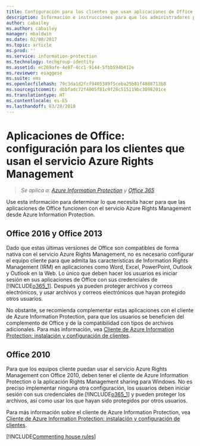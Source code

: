 ```yaml
---
title: Configuración para los clientes que usan aplicaciones de Office con Azure RMS desde AIP
description: Información e instrucciones para que los administradores puedan configurar las aplicaciones de Office para que funcionen con el servicio Azure Rights Management de Azure Information Protection.
author: cabailey
ms.author: cabailey
manager: mbaldwin
ms.date: 02/08/2017
ms.topic: article
ms.prod: ''
ms.service: information-protection
ms.technology: techgroup-identity
ms.assetid: ec269afe-4e87-4cc1-9144-5fbb594b412e
ms.reviewer: esaggese
ms.suite: ems
ms.openlocfilehash: 79c3da1d2fcf9405389f5ceba25b81f4808713b8
ms.sourcegitcommit: dbbfadc72f4005f81c9f28c515119bc3098201ce
ms.translationtype: HT
ms.contentlocale: es-ES
ms.lasthandoff: 03/28/2018
---
```

# <a name="office-apps-configuration-for-clients-to-use-the-azure-rights-management-service"></a>Aplicaciones de Office: configuración para los clientes que usan el servicio Azure Rights Management

>*Se aplica a: [Azure Information Protection](https://azure.microsoft.com/pricing/details/information-protection) y [Office 365](http://download.microsoft.com/download/E/C/F/ECF42E71-4EC0-48FF-AA00-577AC14D5B5C/Azure_Information_Protection_licensing_datasheet_EN-US.pdf)*


Use esta información para determinar lo que necesita hacer para que las aplicaciones de Office funcionen con el servicio Azure Rights Management desde Azure Information Protection.

## <a name="office-2016-and-office-2013"></a>Office 2016 y Office 2013
Dado que estas últimas versiones de Office son compatibles de forma nativa con el servicio Azure Rights Management, no es necesario configurar el equipo cliente para que admita las características de Information Rights Management (IRM) en aplicaciones como Word, Excel, PowerPoint, Outlook y Outlook en la Web. Lo único que deben hacer los usuarios es iniciar sesión en sus aplicaciones de Office con sus credenciales de [!INCLUDE[o365_1](../includes/o365_1_md.md)]. Después ya pueden proteger archivos y correos electrónicos, y usar archivos y correos electrónicos que hayan protegido otros usuarios.

No obstante, se recomienda complementar estas aplicaciones con el cliente de Azure Information Protection, para que los usuarios se beneficien del complemento de Office y de la compatibilidad con tipos de archivos adicionales. Para más información, vea [Cliente de Azure Information Protection: instalación y configuración de clientes](configure-client.md).

## <a name="office-2010"></a>Office 2010
Para que los equipos cliente puedan usar el servicio Azure Rights Management con Office 2010, deben tener el cliente de Azure Information Protection o la aplicación Rights Management sharing para Windows. No es preciso implementar ninguna otra configuración, los usuarios deben iniciar sesión con sus credenciales de [!INCLUDE[o365_1](../includes/o365_1_md.md)] y pueden proteger los archivos, así como usar los que hayan sido protegidos por otros usuarios.

Para más información sobre el cliente de Azure Information Protection, vea [Cliente de Azure Information Protection: instalación y configuración de clientes](configure-client.md).

[!INCLUDE[Commenting house rules](../includes/houserules.md)]
